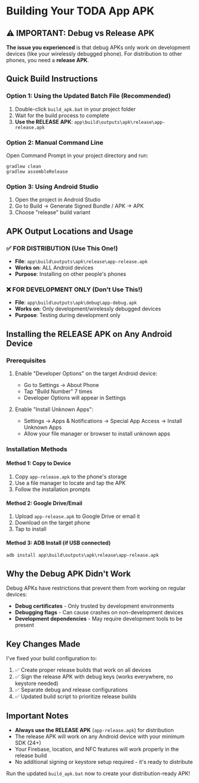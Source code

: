 # Building Your TODA App APK

## ⚠️ IMPORTANT: Debug vs Release APK

**The issue you experienced** is that debug APKs only work on development devices (like your wirelessly debugged phone). For distribution to other phones, you need a **release APK**.

## Quick Build Instructions

### Option 1: Using the Updated Batch File (Recommended)
1. Double-click `build_apk.bat` in your project folder
2. Wait for the build process to complete
3. **Use the RELEASE APK**: `app\build\outputs\apk\release\app-release.apk`

### Option 2: Manual Command Line
Open Command Prompt in your project directory and run:
```
gradlew clean
gradlew assembleRelease
```

### Option 3: Using Android Studio
1. Open the project in Android Studio
2. Go to Build → Generate Signed Bundle / APK → APK
3. Choose "release" build variant

## APK Output Locations and Usage

### ✅ FOR DISTRIBUTION (Use This One!)
- **File**: `app\build\outputs\apk\release\app-release.apk`
- **Works on**: ALL Android devices
- **Purpose**: Installing on other people's phones

### ❌ FOR DEVELOPMENT ONLY (Don't Use This!)
- **File**: `app\build\outputs\apk\debug\app-debug.apk`  
- **Works on**: Only development/wirelessly debugged devices
- **Purpose**: Testing during development only

## Installing the RELEASE APK on Any Android Device

### Prerequisites
1. Enable "Developer Options" on the target Android device:
   - Go to Settings → About Phone
   - Tap "Build Number" 7 times
   - Developer Options will appear in Settings

2. Enable "Install Unknown Apps":
   - Settings → Apps & Notifications → Special App Access → Install Unknown Apps
   - Allow your file manager or browser to install unknown apps

### Installation Methods

#### Method 1: Copy to Device
1. Copy `app-release.apk` to the phone's storage
2. Use a file manager to locate and tap the APK
3. Follow the installation prompts

#### Method 2: Google Drive/Email
1. Upload `app-release.apk` to Google Drive or email it
2. Download on the target phone
3. Tap to install

#### Method 3: ADB Install (if USB connected)
```
adb install app\build\outputs\apk\release\app-release.apk
```

## Why the Debug APK Didn't Work

Debug APKs have restrictions that prevent them from working on regular devices:
- **Debug certificates** - Only trusted by development environments
- **Debugging flags** - Can cause crashes on non-development devices  
- **Development dependencies** - May require development tools to be present

## Key Changes Made

I've fixed your build configuration to:
1. ✅ Create proper release builds that work on all devices
2. ✅ Sign the release APK with debug keys (works everywhere, no keystore needed)
3. ✅ Separate debug and release configurations
4. ✅ Updated build script to prioritize release builds

## Important Notes

- **Always use the RELEASE APK** (`app-release.apk`) for distribution
- The release APK will work on any Android device with your minimum SDK (24+)
- Your Firebase, location, and NFC features will work properly in the release build
- No additional signing or keystore setup required - it's ready to distribute

Run the updated `build_apk.bat` now to create your distribution-ready APK!
